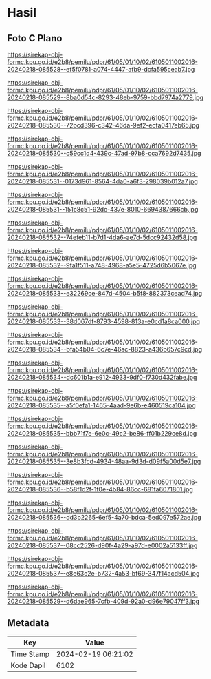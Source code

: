 # Hasil

## Foto C Plano

https://sirekap-obj-formc.kpu.go.id/e2b8/pemilu/pdpr/61/05/01/10/02/6105011002016-20240218-085528--ef5f0781-a074-4447-afb9-dcfa595ceab7.jpg

https://sirekap-obj-formc.kpu.go.id/e2b8/pemilu/pdpr/61/05/01/10/02/6105011002016-20240218-085529--8ba0d54c-8293-48eb-9759-bbd7974a2779.jpg

https://sirekap-obj-formc.kpu.go.id/e2b8/pemilu/pdpr/61/05/01/10/02/6105011002016-20240218-085530--72bcd396-c342-46da-9ef2-ecfa0417eb65.jpg

https://sirekap-obj-formc.kpu.go.id/e2b8/pemilu/pdpr/61/05/01/10/02/6105011002016-20240218-085530--c59cc1d4-439c-47ad-97b8-cca7692d7435.jpg

https://sirekap-obj-formc.kpu.go.id/e2b8/pemilu/pdpr/61/05/01/10/02/6105011002016-20240218-085531--0173d961-8564-4da0-a6f3-298039b012a7.jpg

https://sirekap-obj-formc.kpu.go.id/e2b8/pemilu/pdpr/61/05/01/10/02/6105011002016-20240218-085531--151c8c51-92dc-437e-8010-6694387666cb.jpg

https://sirekap-obj-formc.kpu.go.id/e2b8/pemilu/pdpr/61/05/01/10/02/6105011002016-20240218-085532--74efeb11-b7d1-4da6-ae7d-5dcc92432d58.jpg

https://sirekap-obj-formc.kpu.go.id/e2b8/pemilu/pdpr/61/05/01/10/02/6105011002016-20240218-085532--9fa1f511-a748-4968-a5e5-4725d6b5067e.jpg

https://sirekap-obj-formc.kpu.go.id/e2b8/pemilu/pdpr/61/05/01/10/02/6105011002016-20240218-085533--e32269ce-847d-4504-b5f8-882373cead74.jpg

https://sirekap-obj-formc.kpu.go.id/e2b8/pemilu/pdpr/61/05/01/10/02/6105011002016-20240218-085533--38d067df-8793-4598-813a-e0cd1a8ca000.jpg

https://sirekap-obj-formc.kpu.go.id/e2b8/pemilu/pdpr/61/05/01/10/02/6105011002016-20240218-085534--bfa54b04-6c7e-46ac-8823-a436b657c9cd.jpg

https://sirekap-obj-formc.kpu.go.id/e2b8/pemilu/pdpr/61/05/01/10/02/6105011002016-20240218-085534--dc601b1a-e912-4933-9df0-f730d432fabe.jpg

https://sirekap-obj-formc.kpu.go.id/e2b8/pemilu/pdpr/61/05/01/10/02/6105011002016-20240218-085535--a5f0efa1-1465-4aad-9e6b-e460519ca104.jpg

https://sirekap-obj-formc.kpu.go.id/e2b8/pemilu/pdpr/61/05/01/10/02/6105011002016-20240218-085535--bbb71f7e-6e0c-49c2-be86-ff01b229ce8d.jpg

https://sirekap-obj-formc.kpu.go.id/e2b8/pemilu/pdpr/61/05/01/10/02/6105011002016-20240218-085535--3e8b3fcd-4934-48aa-9d3d-d09f5a00d5e7.jpg

https://sirekap-obj-formc.kpu.go.id/e2b8/pemilu/pdpr/61/05/01/10/02/6105011002016-20240218-085536--b58f1d2f-1f0e-4b84-86cc-681fa6071801.jpg

https://sirekap-obj-formc.kpu.go.id/e2b8/pemilu/pdpr/61/05/01/10/02/6105011002016-20240218-085536--dd3b2265-6ef5-4a70-bdca-5ed097e572ae.jpg

https://sirekap-obj-formc.kpu.go.id/e2b8/pemilu/pdpr/61/05/01/10/02/6105011002016-20240218-085537--08cc2526-d90f-4a29-a97d-e0002a5133ff.jpg

https://sirekap-obj-formc.kpu.go.id/e2b8/pemilu/pdpr/61/05/01/10/02/6105011002016-20240218-085537--e8e63c2e-b732-4a53-bf69-347f14acd504.jpg

https://sirekap-obj-formc.kpu.go.id/e2b8/pemilu/pdpr/61/05/01/10/02/6105011002016-20240218-085529--d6dae965-7cfb-409d-92a0-d96e79047ff3.jpg


## Metadata

| Key        | Value               |
| ---------- | ------------------- |
| Time Stamp | 2024-02-19 06:21:02 |
| Kode Dapil | 6102                |



